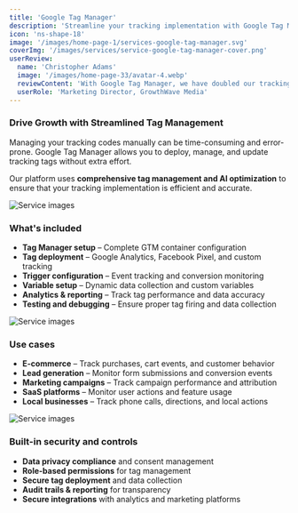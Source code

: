 ```yaml
---
title: 'Google Tag Manager'
description: 'Streamline your tracking implementation with Google Tag Manager for easier tag management and data collection.'
icon: 'ns-shape-18'
image: '/images/home-page-1/services-google-tag-manager.svg'
coverImg: '/images/services/service-google-tag-manager-cover.png'
userReview:
  name: 'Christopher Adams'
  image: '/images/home-page-33/avatar-4.webp'
  reviewContent: 'With Google Tag Manager, we have doubled our tracking efficiency while cutting implementation time in half. It has become a vital part of our growth strategy.'
  userRole: 'Marketing Director, GrowthWave Media'
---
```


### Drive Growth with Streamlined Tag Management

Managing your tracking codes manually can be time-consuming and error-prone. Google Tag Manager allows you to deploy, manage, and update tracking tags without extra effort.

Our platform uses **comprehensive tag management and AI optimization** to ensure that your tracking implementation is efficient and accurate.

![Service images](/images/services/service-details-1.png)

### What's included

- **Tag Manager setup** – Complete GTM container configuration
- **Tag deployment** – Google Analytics, Facebook Pixel, and custom tracking
- **Trigger configuration** – Event tracking and conversion monitoring
- **Variable setup** – Dynamic data collection and custom variables
- **Analytics & reporting** – Track tag performance and data accuracy
- **Testing and debugging** – Ensure proper tag firing and data collection

![Service images](/images/services/service-details-2.png)

### Use cases

- **E-commerce** – Track purchases, cart events, and customer behavior
- **Lead generation** – Monitor form submissions and conversion events
- **Marketing campaigns** – Track campaign performance and attribution
- **SaaS platforms** – Monitor user actions and feature usage
- **Local businesses** – Track phone calls, directions, and local actions

![Service images](/images/services/service-details-3.jpg)

### Built-in security and controls

- **Data privacy compliance** and consent management
- **Role-based permissions** for tag management
- **Secure tag deployment** and data collection
- **Audit trails & reporting** for transparency
- **Secure integrations** with analytics and marketing platforms
